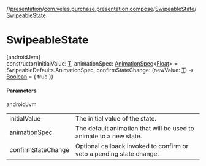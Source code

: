 //[presentation](../../../index.md)/[com.veles.purchase.presentation.compose](../index.md)/[SwipeableState](index.md)/[SwipeableState](-swipeable-state.md)

# SwipeableState

[androidJvm]\
constructor(initialValue: [T](index.md), animationSpec: [AnimationSpec](https://developer.android.com/reference/kotlin/androidx/compose/animation/core/AnimationSpec.html)&lt;[Float](https://kotlinlang.org/api/latest/jvm/stdlib/kotlin/-float/index.html)&gt; = SwipeableDefaults.AnimationSpec, confirmStateChange: (newValue: [T](index.md)) -&gt; [Boolean](https://kotlinlang.org/api/latest/jvm/stdlib/kotlin/-boolean/index.html) = { true })

#### Parameters

androidJvm

| | |
|---|---|
| initialValue | The initial value of the state. |
| animationSpec | The default animation that will be used to animate to a new state. |
| confirmStateChange | Optional callback invoked to confirm or veto a pending state change. |
